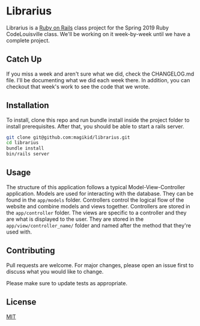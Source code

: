 # Librarius

Librarius is a [Ruby on Rails](https://rubyonrails.org/) class project for the
Spring 2019 Ruby CodeLouisville class.  We'll be working on it week-by-week
until we have a complete project.

## Catch Up

If you miss a week and aren't sure what we did, check the CHANGELOG.md file.  I'll be documenting what we did each week there.  In addition, you can checkout that week's work to see the code that we wrote.

## Installation

To install, clone this repo and run bundle install inside the project folder to
install prerequisites.  After that, you should be able to start a rails server.

```bash
git clone git@github.com:magikid/librarius.git
cd librarius
bundle install
bin/rails server
```

## Usage

The structure of this application follows a typical Model-View-Controller
application.  Models are used for interacting with the database.  They can
be found in the `app/models` folder.  Controllers control the logical flow of
the website and combine models and views together.  Controllers are stored in
the `app/controller` folder. The views are specific to a controller and they are
what is displayed to the user.  They are stored in the
`app/view/controller_name/` folder and named after the method that they're used
with.

## Contributing
Pull requests are welcome. For major changes, please open an issue first to discuss what you would like to change.

Please make sure to update tests as appropriate.

## License
[MIT](https://choosealicense.com/licenses/mit/)
